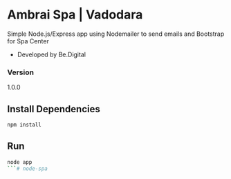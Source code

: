 # Ambrai Spa | Vadodara

Simple Node.js/Express app using Nodemailer to send emails and Bootstrap for Spa Center

- Developed by Be.Digital

### Version

1.0.0

## Install Dependencies

```bash
npm install 
```

## Run

```bash
node app
```#   n o d e - s p a  
 